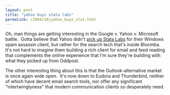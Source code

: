 ```yaml
---
layout: post
title: "yahoo buys stata labs"
permalink: /2004/10/yahoo_buys_stat.html
---
```


<p>Oh, man things are getting interesting in the Google v. Yahoo v. Microsoft battle.&nbsp; Gotta believe that Yahoo didn't <a href="http://news.com.com/Yahoo+buys+e-mail+search+company/2100-1025_3-5421831.html">pick up Stata Labs</a> for their Windows spam assassin client, but rather for the search tech that's inside Bloomba.&nbsp; It's not hard to imagine them building a rich client for email and feed reading that complements the online experience that I'm sure they're building with what they picked up from Oddpost.</p>

<p>The other interesting thing about this is that the Outlook-alternative market is once again wide open.&nbsp; It's now down to Eudora and Thunderbird, neither of which have decent email search tools, nor offer any significant &quot;intertwinglyness&quot; that modern communication clients so desperately need.</p>


